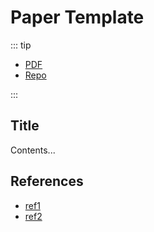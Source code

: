 # Paper Template

::: tip

- [PDF](https://example.com)
- [Repo](https://example.com)

:::

## Title

Contents...

## References

- [ref1](https://example.com)
- [ref2](https://example.com)
